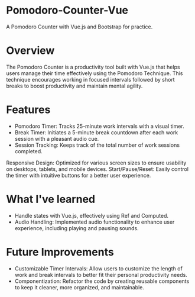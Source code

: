 # Pomodoro-Counter-Vue

A Pomodoro Counter with Vue.js and Bootstrap for practice.

# Overview
The Pomodoro Counter is a productivity tool built with Vue.js that helps users manage their time effectively using the Pomodoro Technique. This technique encourages working in focused intervals followed by short breaks to boost productivity and maintain mental agility.

# Features
- Pomodoro Timer: Tracks 25-minute work intervals with a visual timer.
- Break Timer: Initiates a 5-minute break countdown after each work session with a pleasant audio cue.
- Session Tracking: Keeps track of the total number of work sessions completed.

Responsive Design: Optimized for various screen sizes to ensure usability on desktops, tablets, and mobile devices.
Start/Pause/Reset: Easily control the timer with intuitive buttons for a better user experience.

# What I've learned
- Handle states with Vue.js, effectively using Ref and Computed.
- Audio Handling: Implemented audio functionality to enhance user experience, including playing and pausing sounds.

# Future Improvements
- Customizable Timer Intervals: Allow users to customize the length of work and break intervals to better fit their personal productivity needs.
- Componentization: Refactor the code by creating reusable components to keep it cleaner, more organized, and maintainable.
